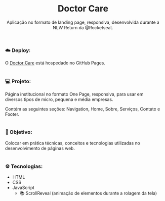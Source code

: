 <h1 align="center">Doctor Care</h1>
<p align="center">Aplicação no formato de landing page, responsiva, desenvolvida durante a NLW Return da @Rocketseat.</p> <br />

### ☁️ Deploy:
O <a href="https://lucasdam.github.io/doctor-care">Doctor Care</a> está hospedado no GitHub Pages.
<br /> <br />

### 💻 Projeto:
Página institucional no formato One Page, responsiva, para usar em diversos tipos de micro, pequena e média empresas. 

Contém as seguintes seções: Navigation, Home, Sobre, Serviços, Contato e Footer.
<br /> <br />

### 🎯 Objetivo:
Colocar em prática técnicas, conceitos e tecnologias utilizadas no desenvolvimento de páginas web.
<br /> <br />

### ⚙️ Tecnologias:
- HTML
- CSS
- JavaScript
    - 📚 ScrollReveal (animação de elementos durante a rolagem da tela)
<br /> <br />
